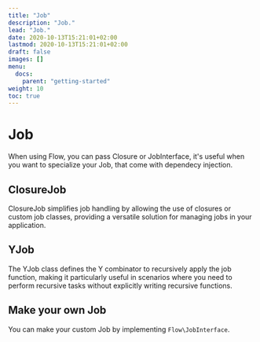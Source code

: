 ```yaml
---
title: "Job"
description: "Job."
lead: "Job."
date: 2020-10-13T15:21:01+02:00
lastmod: 2020-10-13T15:21:01+02:00
draft: false
images: []
menu:
  docs:
    parent: "getting-started"
weight: 10
toc: true
---
```


# Job

When using Flow, you can pass Closure or JobInterface, it's useful when you want to specialize your Job, that come with dependecy injection.

## ClosureJob

ClosureJob simplifies job handling by allowing the use of closures or custom job classes, providing a versatile solution for managing jobs in your application.

## YJob

The YJob class defines the Y combinator to recursively apply the job function, making it particularly useful in scenarios where you need to perform recursive tasks without explicitly writing recursive functions.

## Make your own Job

You can make your custom Job by implementing `Flow\JobInterface`.
